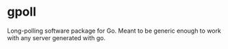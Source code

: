 # gpoll
Long-polling software package for Go. Meant to be generic enough to work with any server generated with go.
